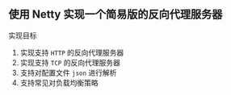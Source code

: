## 使用 Netty 实现一个简易版的反向代理服务器
实现目标
1. 实现支持 `HTTP` 的反向代理服务器
2. 实现支持 `TCP` 的反向代理服务器
3. 支持对配置文件 `json` 进行解析
4. 支持常见对负载均衡策略